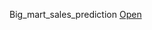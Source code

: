 Big_mart_sales_prediction [Open](https://github.com/dalalpreeti26/Project_1_bigmart_sales/new/main?filename=README.md)
